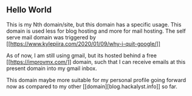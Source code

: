 ## Hello World

This is my Nth domain/site, but this domain has a specific usage.
This domain is used less for blog hosting and more for mail hosting.
The self serve mail domain was triggered by [[https://www.kylepiira.com/2020/01/09/why-i-quit-google/]]

As of now, I am still using gmail, but its hosted behind a free [[https://improvmx.com/]] domain, such that I can receive emails at this present domain into my gmail inbox.

This domain maybe more suitable for my personal profile going forward now as compared to my other [[domain][blog.hackalyst.info]] so far.
